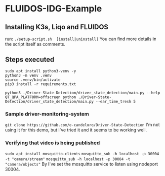 # FLUIDOS-IDG-Example


## Installing K3s, Liqo and FLUIDOS
run: `./setup-script.sh  [install|uninstall]`
You can find more details in the script itself as comments.

## Steps executed
```
sudo apt install python3-venv -y
python3 -m venv .venv
source .venv/bin/activate
pip3 install -r requirements.txt

python3 ./Driver-State-Detection/driver_state_detection/main.py --help
QT_QPA_PLATFORM=offscreen python ./Driver-State-Detection/driver_state_detection/main.py --ear_time_tresh 5
```

### Sample driver-monitoring-system
`git clone https://github.com/e-candeloro/Driver-State-Detection`
I'm not using it for this demo, but I've tried it and it seems to be working well.

### Verifying that video is being published
`sudo apt install mosquitto-clients`
`mosquitto_sub -h localhost -p 30004 -t "camera/stream"`
`mosquitto_sub -h localhost -p 30004 -t "camera/objects"`
By I've set the mosquitto service to listen using nodeport 30004.